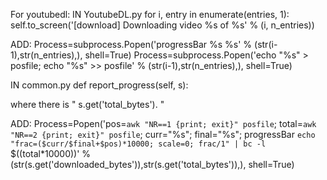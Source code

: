 For youtubedl:
IN YoutubeDL.py
for i, entry in enumerate(entries, 1):
            self.to_screen('[download] Downloading video %s of %s' % (i, n_entries))

ADD:
Process=subprocess.Popen('progressBar %s %s' % (str(i-1),str(n_entries),), shell=True)
Process=subprocess.Popen('echo "%s" > posfile; echo "%s" >> posfile' % (str(i-1),str(n_entries),), shell=True)

IN common.py
def report_progress(self, s):

where there is  "   s.get('total_bytes').    "

ADD:
Process=Popen('pos=`awk "NR==1 {print; exit}" posfile`; total=`awk "NR==2 {print; exit}" posfile`; curr="%s"; final="%s"; progressBar `echo "frac=($curr/$final+$pos)*10000; scale=0; frac/1" | bc -l` $((total*10000))' % (str(s.get('downloaded_bytes')),str(s.get('total_bytes')),), shell=True)